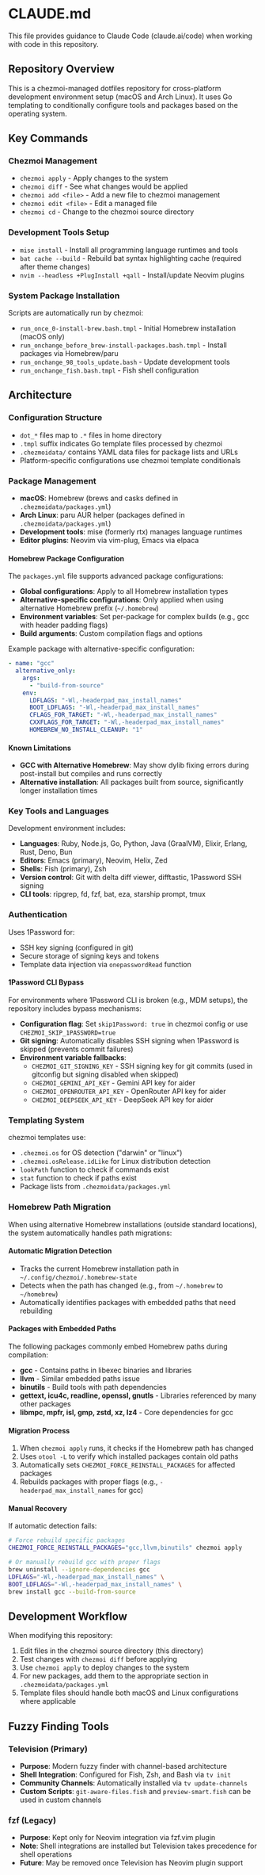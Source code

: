 # CLAUDE.md

This file provides guidance to Claude Code (claude.ai/code) when working with code in this repository.

## Repository Overview

This is a chezmoi-managed dotfiles repository for cross-platform development environment setup (macOS and Arch Linux). It uses Go templating to conditionally configure tools and packages based on the operating system.

## Key Commands

### Chezmoi Management
- `chezmoi apply` - Apply changes to the system
- `chezmoi diff` - See what changes would be applied
- `chezmoi add <file>` - Add a new file to chezmoi management
- `chezmoi edit <file>` - Edit a managed file
- `chezmoi cd` - Change to the chezmoi source directory

### Development Tools Setup
- `mise install` - Install all programming language runtimes and tools
- `bat cache --build` - Rebuild bat syntax highlighting cache (required after theme changes)
- `nvim --headless +PlugInstall +qall` - Install/update Neovim plugins

### System Package Installation
Scripts are automatically run by chezmoi:
- `run_once_0-install-brew.bash.tmpl` - Initial Homebrew installation (macOS only)
- `run_onchange_before_brew-install-packages.bash.tmpl` - Install packages via Homebrew/paru
- `run_onchange_98_tools_update.bash` - Update development tools
- `run_onchange_fish.bash.tmpl` - Fish shell configuration

## Architecture

### Configuration Structure
- `dot_*` files map to `.*` files in home directory
- `.tmpl` suffix indicates Go template files processed by chezmoi
- `.chezmoidata/` contains YAML data files for package lists and URLs
- Platform-specific configurations use chezmoi template conditionals

### Package Management
- **macOS**: Homebrew (brews and casks defined in `.chezmoidata/packages.yml`)
- **Arch Linux**: paru AUR helper (packages defined in `.chezmoidata/packages.yml`)
- **Development tools**: mise (formerly rtx) manages language runtimes
- **Editor plugins**: Neovim via vim-plug, Emacs via elpaca

#### Homebrew Package Configuration
The `packages.yml` file supports advanced package configurations:
- **Global configurations**: Apply to all Homebrew installation types
- **Alternative-specific configurations**: Only applied when using alternative Homebrew prefix (`~/.homebrew`)
- **Environment variables**: Set per-package for complex builds (e.g., gcc with header padding flags)
- **Build arguments**: Custom compilation flags and options

Example package with alternative-specific configuration:
```yaml
- name: "gcc"
  alternative_only:
    args:
      - "build-from-source"
    env:
      LDFLAGS: "-Wl,-headerpad_max_install_names"
      BOOT_LDFLAGS: "-Wl,-headerpad_max_install_names"
      CFLAGS_FOR_TARGET: "-Wl,-headerpad_max_install_names"
      CXXFLAGS_FOR_TARGET: "-Wl,-headerpad_max_install_names"
      HOMEBREW_NO_INSTALL_CLEANUP: "1"
```

#### Known Limitations
- **GCC with Alternative Homebrew**: May show dylib fixing errors during post-install but compiles and runs correctly
- **Alternative installation**: All packages built from source, significantly longer installation times

### Key Tools and Languages
Development environment includes:
- **Languages**: Ruby, Node.js, Go, Python, Java (GraalVM), Elixir, Erlang, Rust, Deno, Bun
- **Editors**: Emacs (primary), Neovim, Helix, Zed
- **Shells**: Fish (primary), Zsh
- **Version control**: Git with delta diff viewer, difftastic, 1Password SSH signing
- **CLI tools**: ripgrep, fd, fzf, bat, eza, starship prompt, tmux

### Authentication
Uses 1Password for:
- SSH key signing (configured in git)
- Secure storage of signing keys and tokens
- Template data injection via `onepasswordRead` function

#### 1Password CLI Bypass
For environments where 1Password CLI is broken (e.g., MDM setups), the repository includes bypass mechanisms:
- **Configuration flag**: Set `skip1Password: true` in chezmoi config or use `CHEZMOI_SKIP_1PASSWORD=true`
- **Git signing**: Automatically disables SSH signing when 1Password is skipped (prevents commit failures)
- **Environment variable fallbacks**:
  - `CHEZMOI_GIT_SIGNING_KEY` - SSH signing key for git commits (used in gitconfig but signing disabled when skipped)
  - `CHEZMOI_GEMINI_API_KEY` - Gemini API key for aider
  - `CHEZMOI_OPENROUTER_API_KEY` - OpenRouter API key for aider
  - `CHEZMOI_DEEPSEEK_API_KEY` - DeepSeek API key for aider

### Templating System
chezmoi templates use:
- `.chezmoi.os` for OS detection ("darwin" or "linux")
- `.chezmoi.osRelease.idLike` for Linux distribution detection
- `lookPath` function to check if commands exist
- `stat` function to check if paths exist
- Package lists from `.chezmoidata/packages.yml`

### Homebrew Path Migration

When using alternative Homebrew installations (outside standard locations), the system automatically handles path migrations:

#### Automatic Migration Detection
- Tracks the current Homebrew installation path in `~/.config/chezmoi/.homebrew-state`
- Detects when the path has changed (e.g., from `~/.homebrew` to `~/homebrew`)
- Automatically identifies packages with embedded paths that need rebuilding

#### Packages with Embedded Paths
The following packages commonly embed Homebrew paths during compilation:
- **gcc** - Contains paths in libexec binaries and libraries
- **llvm** - Similar embedded paths issue  
- **binutils** - Build tools with path dependencies
- **gettext, icu4c, readline, openssl, gnutls** - Libraries referenced by many other packages
- **libmpc, mpfr, isl, gmp, zstd, xz, lz4** - Core dependencies for gcc

#### Migration Process
1. When `chezmoi apply` runs, it checks if the Homebrew path has changed
2. Uses `otool -L` to verify which installed packages contain old paths
3. Automatically sets `CHEZMOI_FORCE_REINSTALL_PACKAGES` for affected packages
4. Rebuilds packages with proper flags (e.g., `-headerpad_max_install_names` for gcc)

#### Manual Recovery
If automatic detection fails:
```bash
# Force rebuild specific packages
CHEZMOI_FORCE_REINSTALL_PACKAGES="gcc,llvm,binutils" chezmoi apply

# Or manually rebuild gcc with proper flags
brew uninstall --ignore-dependencies gcc
LDFLAGS="-Wl,-headerpad_max_install_names" \
BOOT_LDFLAGS="-Wl,-headerpad_max_install_names" \
brew install gcc --build-from-source
```

## Development Workflow

When modifying this repository:
1. Edit files in the chezmoi source directory (this directory)
2. Test changes with `chezmoi diff` before applying
3. Use `chezmoi apply` to deploy changes to the system
4. For new packages, add them to the appropriate section in `.chezmoidata/packages.yml`
5. Template files should handle both macOS and Linux configurations where applicable

## Fuzzy Finding Tools

### Television (Primary)
- **Purpose**: Modern fuzzy finder with channel-based architecture
- **Shell Integration**: Configured for Fish, Zsh, and Bash via `tv init`
- **Community Channels**: Automatically installed via `tv update-channels`
- **Custom Scripts**: `git-aware-files.fish` and `preview-smart.fish` can be used in custom channels

### fzf (Legacy)
- **Purpose**: Kept only for Neovim integration via fzf.vim plugin
- **Note**: Shell integrations are installed but Television takes precedence for shell operations
- **Future**: May be removed once Television has Neovim plugin support